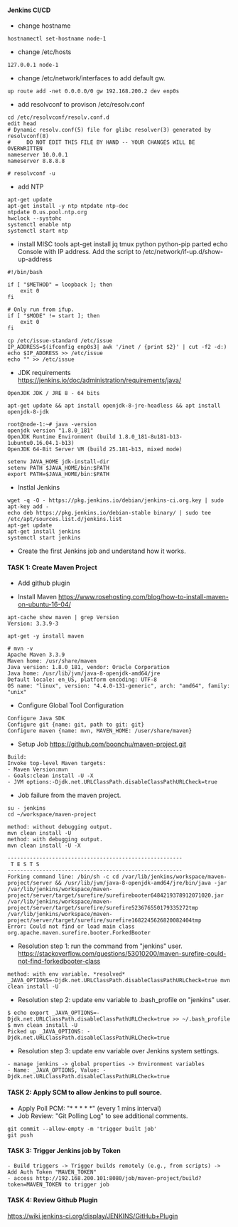 #### Jenkins CI/CD
- change hostname
```
hostnamectl set-hostname node-1
```

- change /etc/hosts
```
127.0.0.1 node-1
```

- change /etc/network/interfaces to add default gw.
```
up route add -net 0.0.0.0/0 gw 192.168.200.2 dev enp0s
```

- add resolvconf to provison /etc/resolv.conf
```
cd /etc/resolvconf/resolv.conf.d
edit head
# Dynamic resolv.conf(5) file for glibc resolver(3) generated by resolvconf(8)
#     DO NOT EDIT THIS FILE BY HAND -- YOUR CHANGES WILL BE OVERWRITTEN
nameserver 10.0.0.1
nameserver 8.8.8.8

# resolvconf -u
```

- add NTP
```
apt-get update
apt-get install -y ntp ntpdate ntp-doc
ntpdate 0.us.pool.ntp.org
hwclock --systohc
systemctl enable ntp
systemctl start ntp
```

- install MISC tools
apt-get install jq tmux python python-pip parted
echo Console with IP address. Add the script to /etc/network/if-up.d/show-up-address
```
#!/bin/bash

if [ "$METHOD" = loopback ]; then
    exit 0
fi

# Only run from ifup.
if [ "$MODE" != start ]; then
    exit 0
fi

cp /etc/issue-standard /etc/issue
IP_ADDRESS=$(ifconfig enp0s3| awk '/inet / {print $2}' | cut -f2 -d:)
echo $IP_ADDRESS >> /etc/issue
echo "" >> /etc/issue
```

- JDK requirements
https://jenkins.io/doc/administration/requirements/java/
```
OpenJDK JDK / JRE 8 - 64 bits
```
```
apt-get update && apt install openjdk-8-jre-headless && apt install openjdk-8-jdk

root@node-1:~# java -version
openjdk version "1.8.0_181"
OpenJDK Runtime Environment (build 1.8.0_181-8u181-b13-1ubuntu0.16.04.1-b13)
OpenJDK 64-Bit Server VM (build 25.181-b13, mixed mode)
```
```
setenv JAVA_HOME jdk-install-dir
setenv PATH $JAVA_HOME/bin:$PATH
export PATH=$JAVA_HOME/bin:$PATH
```

- Instlal Jenkins
```
wget -q -O - https://pkg.jenkins.io/debian/jenkins-ci.org.key | sudo apt-key add -
echo deb https://pkg.jenkins.io/debian-stable binary/ | sudo tee /etc/apt/sources.list.d/jenkins.list
apt-get update
apt-get install jenkins
systemctl start jenkins
```

- Create the first Jenkins job and understand how it works.

#### TASK 1: Create Maven Project

- Add github plugin

- Install Maven
https://www.rosehosting.com/blog/how-to-install-maven-on-ubuntu-16-04/
```
apt-cache show maven | grep Version
Version: 3.3.9-3

apt-get -y install maven

# mvn -v
Apache Maven 3.3.9
Maven home: /usr/share/maven
Java version: 1.8.0_181, vendor: Oracle Corporation
Java home: /usr/lib/jvm/java-8-openjdk-amd64/jre
Default locale: en_US, platform encoding: UTF-8
OS name: "linux", version: "4.4.0-131-generic", arch: "amd64", family: "unix"
```

- Configure Global Tool Configuration
```
Configure Java SDK
Configure git {name: git, path to git: git}
Configure maven {name: mvn, MAVEN_HOME: /user/share/maven}
```

- Setup Job
https://github.com/boonchu/maven-project.git
```
Build:
Invoke top-level Maven targets:
- Maven Version:mvn
- Goals:clean install -U -X
- JVM options:-Djdk.net.URLClassPath.disableClassPathURLCheck=true
```

- Job failure from the maven project.
```
su - jenkins
cd ~/workspace/maven-project

method: without debugging output.
mvn clean install -U 
method: with debugging output.
mvn clean install -U -X 

-------------------------------------------------------
 T E S T S
-------------------------------------------------------
Forking command line: /bin/sh -c cd /var/lib/jenkins/workspace/maven-project/server && /usr/lib/jvm/java-8-openjdk-amd64/jre/bin/java -jar /var/lib/jenkins/workspace/maven-project/server/target/surefire/surefirebooter6484219378912071020.jar /var/lib/jenkins/workspace/maven-project/server/target/surefire/surefire523676550179335272tmp /var/lib/jenkins/workspace/maven-project/server/target/surefire/surefire1682245626820082404tmp
Error: Could not find or load main class org.apache.maven.surefire.booter.ForkedBooter
```

- Resolution step 1: run the command from "jenkins" user.
https://stackoverflow.com/questions/53010200/maven-surefire-could-not-find-forkedbooter-class
```
method: with env variable. *resolved*
_JAVA_OPTIONS=-Djdk.net.URLClassPath.disableClassPathURLCheck=true mvn clean install -U
```
- Resolution step 2: update env variable to .bash_profile on "jenkins" user.
```
$ echo export _JAVA_OPTIONS=-Djdk.net.URLClassPath.disableClassPathURLCheck=true >> ~/.bash_profile
$ mvn clean install -U
Picked up _JAVA_OPTIONS: -Djdk.net.URLClassPath.disableClassPathURLCheck=true
```
- Resolution step 3: update env variable over Jenkins system settings.
```
- manage jenkins -> global properties -> Environment variables 
- Name: _JAVA_OPTIONS, Value: -Djdk.net.URLClassPath.disableClassPathURLCheck=true
```

#### TASK 2: Apply SCM to allow Jenkins to pull source.

- Apply Poll PCM: "* * * * *" (every 1 mins interval)
- Job Review: "Git Polling Log" to see additional comments.

```
git commit --allow-empty -m 'trigger built job'
git push
```

#### TASK 3: Trigger Jenkins job by Token
```
- Build triggers -> Trigger builds remotely (e.g., from scripts) -> Add Auth Token "MAVEN_TOKEN"
- access http://192.168.200.101:8080/job/maven-project/build?token=MAVEN_TOKEN to trigger job
```

#### TASK 4: Review Github Plugin
https://wiki.jenkins-ci.org/display/JENKINS/GitHub+Plugin
